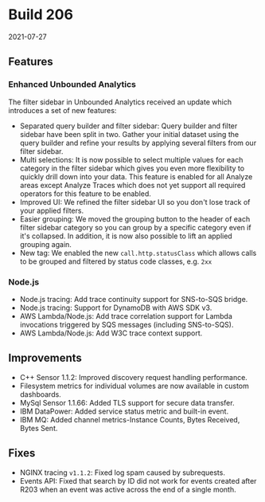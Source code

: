 # Build 206

2021-07-27

## Features

### Enhanced Unbounded Analytics

The filter sidebar in Unbounded Analytics received an update which introduces a set of new
features:

- Separated query builder and filter sidebar: Query builder and filter sidebar have been split in two. Gather your initial dataset using the query builder and refine your results by applying several filters from our filter sidebar.
- Multi selections: It is now possible to select multiple values for each category in the filter sidebar which gives you even more flexibility to quickly drill down into your data. This feature is enabled for all Analyze areas except Analyze Traces which does not yet support all required operators for this feature to be enabled.
- Improved UI: We refined the filter sidebar UI so you don't lose track of your applied filters.
- Easier grouping: We moved the grouping button to the header of each filter sidebar category so you can group by a specific category even if it's collapsed. In addition, it is now also possible to lift an applied grouping again.
- New tag: We enabled the new `call.http.statusClass` which allows calls to be grouped and filtered by status code classes, e.g. `2xx`

### Node.js

- Node.js tracing: Add trace continuity support for SNS-to-SQS bridge.
- Node.js tracing: Support for DynamoDB with AWS SDK v3.
- AWS Lambda/Node.js: Add trace correlation support for Lambda invocations triggered by SQS messages (including SNS-to-SQS).
- AWS Lambda/Node.js: Add W3C trace context support.

## Improvements

- C++ Sensor 1.1.2: Improved discovery request handling performance.
- Filesystem metrics for individual volumes are now available in custom dashboards.
- MySql Sensor 1.1.66: Added TLS support for secure data transfer.
- IBM DataPower: Added service status metric and built-in event.
- IBM MQ: Added channel metrics-Instance Counts, Bytes Received, Bytes Sent.

## Fixes

- NGINX tracing `v1.1.2`: Fixed log spam caused by subrequests.
- Events API: Fixed that search by ID did not work for events created after R203 when an event was active across the end of a single month.
